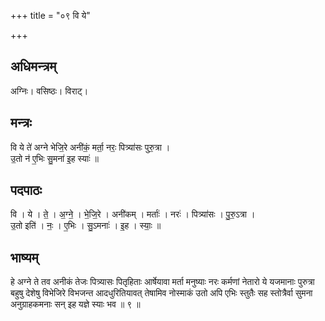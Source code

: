 +++
title = "०९ वि ये"

+++
## अधिमन्त्रम्
अग्निः। वसिष्ठः। विराट्।

## मन्त्रः
वि ये ते॑ अग्ने भेजि॒रे अनी॑कं॒ मर्ता॒ नरः॒ पित्र्या॑सः पुरु॒त्रा ।  
उ॒तो न॑ ए॒भिः सु॒मना॑ इ॒ह स्याः॑ ॥

## पदपाठः
वि । ये । ते॒ । अ॒ग्ने॒ । भे॒जि॒रे । अनी॑कम् । मर्ताः॑ । नरः॑ । पित्र्या॑सः । पु॒रु॒ऽत्रा ।  
उ॒तो इति॑ । नः॒ । ए॒भिः । सु॒ऽमनाः॑ । इ॒ह । स्याः॒ ॥

## भाष्यम्
हे अग्ने ते तव अनीकं तेजः पित्र्यासः पितृहिताः आर्षेयावा मर्ता मनुष्याः नरः कर्मणां नेतारो ये यजमानाः पुरुत्रा बहुषु देशेषु विभेजिरे विभजन्त आदधुरितियावत् तेषामिव नोस्माकं उतो अपि एभिः स्तुतैः सह स्तोत्रैर्वा सुमना अनुग्राहकमनाः सन् इह यज्ञे स्याः भव ॥ ९ ॥